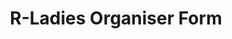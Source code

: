 ---
type: redirect
redirect: https://airtable.com/appM6GuE0Jl1UI9qx/pagEczcfwQdkN4SHN/form
title: "R-Ladies Organiser Form"
---